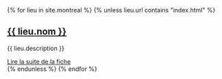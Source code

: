 <section id="ghTree" class="ghTree" data-title="tree">
  {% for lieu in site.montreal %}
    {% unless lieu.url contains "index.html" %}
      <article class="ghTreeItem ghTypeFile" data-title="dir">
        <h2 class="ghTreeTitle">
          <a
            class="folderLink"
            data-title="folderLink"
            href="{{ lieu.url }}"
          >
            {{ lieu.nom }}
          </a>
        </h2>
        <p class="ghTreeExcerpt" data-title="fileExcerpt">{{ lieu.description }}</p>
        <a
          class="ghTreeReadmore"
          title="Lire la suite de la fiche : {{ lieu.nom }}"
          data-title="fileReadmoreLink"
          href="{{ lieu.url }}"
          >Lire la suite de la fiche</a
        >
      </article>
    {% endunless %}
  {% endfor %}
</section>
